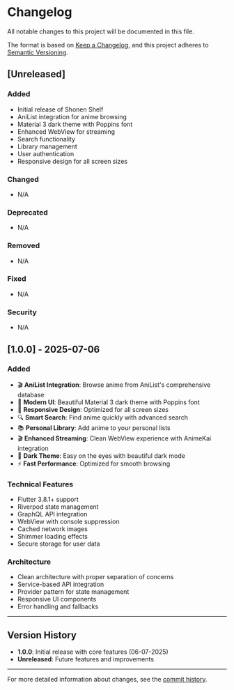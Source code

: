 # Changelog

All notable changes to this project will be documented in this file.

The format is based on [Keep a Changelog](https://keepachangelog.com/en/1.0.0/),
and this project adheres to [Semantic Versioning](https://semver.org/spec/v2.0.0.html).

## [Unreleased]

### Added
- Initial release of Shonen Shelf
- AniList integration for anime browsing
- Material 3 dark theme with Poppins font
- Enhanced WebView for streaming
- Search functionality
- Library management
- User authentication
- Responsive design for all screen sizes

### Changed
- N/A

### Deprecated
- N/A

### Removed
- N/A

### Fixed
- N/A

### Security
- N/A

## [1.0.0] - 2025-07-06

### Added
- 🎬 **AniList Integration**: Browse anime from AniList's comprehensive database
- 🎨 **Modern UI**: Beautiful Material 3 dark theme with Poppins font
- 📱 **Responsive Design**: Optimized for all screen sizes
- 🔍 **Smart Search**: Find anime quickly with advanced search
- 📚 **Personal Library**: Add anime to your personal lists
- 🎬 **Enhanced Streaming**: Clean WebView experience with AnimeKai integration
- 🌙 **Dark Theme**: Easy on the eyes with beautiful dark mode
- ⚡ **Fast Performance**: Optimized for smooth browsing

### Technical Features
- Flutter 3.8.1+ support
- Riverpod state management
- GraphQL API integration
- WebView with console suppression
- Cached network images
- Shimmer loading effects
- Secure storage for user data

### Architecture
- Clean architecture with proper separation of concerns
- Service-based API integration
- Provider pattern for state management
- Responsive UI components
- Error handling and fallbacks

---

## Version History

- **1.0.0**: Initial release with core features (06-07-2025)
- **Unreleased**: Future features and improvements

---

For more detailed information about changes, see the [commit history](https://github.com/aniketapai/flutter_shonen_shelf/commits). 